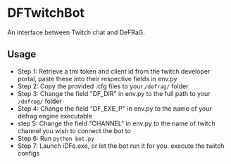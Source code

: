 # DFTwitchBot
An interface between Twitch chat and DeFRaG.

## Usage
* Step 1: Retrieve a tmi token and client id from the twitch developer portal, paste these into their respective fields
in env.py
* Step 2: Copy the provided .cfg files to your `/defrag/` folder
* Step 3: Change the field "DF_DIR" in env.py to the full path to your `/defrag/` folder
* Step 4: Change the field "DF_EXE_P" in env.py to the name of your defrag engine executable
* step 5: Change the field "CHANNEL" in env.py to the name of twitch channel you wish to connect the bot to
* Step 6: Run `python bot.py`
* Step 7: Launch iDFe.exe, or let the bot run it for you. execute the twitch configs 
